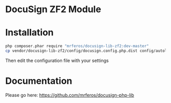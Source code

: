 DocuSign ZF2 Module
===================

# Installation
```bash
php composer.phar require "mrferos/docusign-lib-zf2:dev-master"
cp vendor/docusign-lib-zf2/config/docusign.config.php.dist config/autoload/docusign.config.php
```

Then edit the configuration file with your settings

# Documentation

Please go here: https://github.com/mrferos/docusign-php-lib
